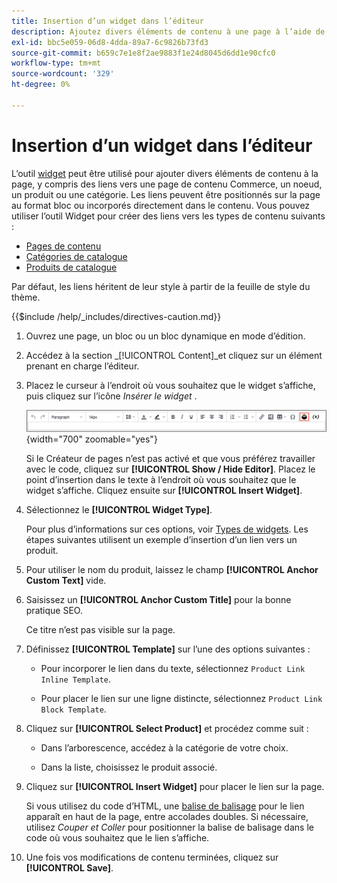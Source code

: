 ```yaml
---
title: Insertion d’un widget dans l’éditeur
description: Ajoutez divers éléments de contenu à une page à l’aide de l’outil de widget dans l’éditeur WYSIWYG.
exl-id: bbc5e059-06d8-4dda-89a7-6c9826b73fd3
source-git-commit: b659c7e1e8f2ae9883f1e24d8045d6dd1e90cfc0
workflow-type: tm+mt
source-wordcount: '329'
ht-degree: 0%

---
```


# Insertion d’un widget dans l’éditeur

L’outil [widget](widget-create.md) peut être utilisé pour ajouter divers éléments de contenu à la page, y compris des liens vers une page de contenu Commerce, un noeud, un produit ou une catégorie. Les liens peuvent être positionnés sur la page au format bloc ou incorporés directement dans le contenu. Vous pouvez utiliser l’outil Widget pour créer des liens vers les types de contenu suivants :

- [Pages de contenu](pages.md)
- [Catégories de catalogue](../catalog/categories.md)
- [Produits de catalogue](../catalog/product-create.md)

Par défaut, les liens héritent de leur style à partir de la feuille de style du thème.

{{$include /help/_includes/directives-caution.md}}

1. Ouvrez une page, un bloc ou un bloc dynamique en mode d’édition.

1. Accédez à la section _[!UICONTROL Content]_et cliquez sur un élément prenant en charge l’éditeur.

1. Placez le curseur à l’endroit où vous souhaitez que le widget s’affiche, puis cliquez sur l’icône _Insérer le widget_ .

   ![Barre d’outils de l’éditeur - Insérer un widget](./assets/editor-toolbar-widget-button.png){width="700" zoomable="yes"}

   Si le Créateur de pages n’est pas activé et que vous préférez travailler avec le code, cliquez sur **[!UICONTROL Show / Hide Editor]**. Placez le point d’insertion dans le texte à l’endroit où vous souhaitez que le widget s’affiche. Cliquez ensuite sur **[!UICONTROL Insert Widget]**.

1. Sélectionnez le **[!UICONTROL Widget Type]**.

   Pour plus d’informations sur ces options, voir [Types de widgets](widgets.md#widget-types). Les étapes suivantes utilisent un exemple d’insertion d’un lien vers un produit.

1. Pour utiliser le nom du produit, laissez le champ **[!UICONTROL Anchor Custom Text]** vide.

1. Saisissez un **[!UICONTROL Anchor Custom Title]** pour la bonne pratique SEO.

   Ce titre n’est pas visible sur la page.

1. Définissez **[!UICONTROL Template]** sur l’une des options suivantes :

   - Pour incorporer le lien dans du texte, sélectionnez `Product Link Inline Template`.

   - Pour placer le lien sur une ligne distincte, sélectionnez `Product Link Block Template`.

1. Cliquez sur **[!UICONTROL Select Product]** et procédez comme suit :

   - Dans l’arborescence, accédez à la catégorie de votre choix.

   - Dans la liste, choisissez le produit associé.

1. Cliquez sur **[!UICONTROL Insert Widget]** pour placer le lien sur la page.

   Si vous utilisez du code d’HTML, une [balise de balisage](../systems/markup-tags.md) pour le lien apparaît en haut de la page, entre accolades doubles. Si nécessaire, utilisez _Couper et Coller_ pour positionner la balise de balisage dans le code où vous souhaitez que le lien s’affiche.

1. Une fois vos modifications de contenu terminées, cliquez sur **[!UICONTROL Save]**.
